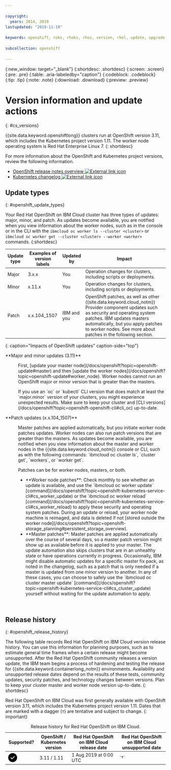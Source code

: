 ```yaml
---

copyright:
  years: 2014, 2019
lastupdated: "2019-11-19"

keywords: openshift, roks, rhoks, rhos, version, rhel, update, upgrade

subcollection: openshift

---
```


{:new_window: target="_blank"}
{:shortdesc: .shortdesc}
{:screen: .screen}
{:pre: .pre}
{:table: .aria-labeledby="caption"}
{:codeblock: .codeblock}
{:tip: .tip}
{:note: .note}
{:download: .download}
{:preview: .preview}

# Version information and update actions
{: #cs_versions}

{{site.data.keyword.openshiftlong}} clusters run at OpenShift version 3.11, which includes the Kubernetes project version 1.11. The worker node operating system is Red Hat Enterprise Linux 7.
{: shortdesc}

For more information about the OpenShift  and Kubernetes project versions, review the following information.
* [OpenShift release notes overview ![External link icon](../icons/launch-glyph.svg "External link icon")](https://docs.openshift.com/container-platform/3.11/release_notes/index.html)
* [Kubernetes changelog ![External link icon](../icons/launch-glyph.svg "External link icon")](https://github.com/kubernetes/kubernetes/blob/master/CHANGELOG.md)

## Update types
{: #openshift_update_types}

Your Red Hat OpenShift on IBM Cloud cluster has three types of updates: major, minor, and patch. As updates become available, you are notified when you view information about the worker nodes, such as in the console or in the CLI with the `ibmcloud oc worker ls --cluster <cluster>` or `ibmcloud oc worker get --cluster <cluster> --worker <worker>` commands.
{:shortdesc}

|Update type|Examples of version labels|Updated by|Impact
|-----|-----|-----|-----|
|Major|3.x.x|You|Operation changes for clusters, including scripts or deployments.|
|Minor|x.11.x|You|Operation changes for clusters, including scripts or deployments.|
|Patch|x.x.104_1507|IBM and you|OpenShift patches, as well as other {{site.data.keyword.cloud_notm}} Provider component updates such as security and operating system patches. IBM updates masters automatically, but you apply patches to worker nodes. See more about patches in the following section.|
{: caption="Impacts of OpenShift updates" caption-side="top"}

<dl>
  <dt>**Major and minor updates (3.11)**</dt>
  <dd><p>First, [update your master node](/docs/openshift?topic=openshift-update#master) and then [update the worker nodes](/docs/openshift?topic=openshift-update#worker_node). Worker nodes cannot run an OpenShift major or minor version that is greater than the masters.</p><p class="note">If you use an `oc` or `kubectl` CLI version that does match at least the `major.minor` version of your clusters, you might experience unexpected results. Make sure to keep your cluster and [CLI versions](/docs/openshift?topic=openshift-openshift-cli#cli_oc) up-to-date.</p></dd>
  <dt>**Patch updates (x.x.104_1507)**</dt>
  <dd><p>Master patches are applied automatically, but you initiate worker node patches updates. Worker nodes can also run patch versions that are greater than the masters. As updates become available, you are notified when you view information about the master and worker nodes in the {{site.data.keyword.cloud_notm}} console or CLI, such as with the following commands: `ibmcloud oc cluster ls`, `cluster get`, `workers`, or `worker get`.</p>
  <p>Patches can be for worker nodes, masters, or both.</p>
  <ul><li>**Worker node patches**: Check monthly to see whether an update is available, and use the `ibmcloud oc worker update` [command](/docs/openshift?topic=openshift-kubernetes-service-cli#cs_worker_update) or the `ibmcloud oc worker reload` [command](/docs/openshift?topic=openshift-kubernetes-service-cli#cs_worker_reload) to apply these security and operating system patches. During an update or reload, your worker node machine is reimaged, and data is deleted if not [stored outside the worker node](/docs/openshift?topic=openshift-storage_planning#persistent_storage_overview).</li>
  <li>**Master patches**: Master patches are applied automatically over the course of several days, so a master patch version might show up as available before it is applied to your master. The update automation also skips clusters that are in an unhealthy state or have operations currently in progress. Occasionally, IBM might disable automatic updates for a specific master fix pack, as noted in the changelog, such as a patch that is only needed if a master is updated from one minor version to another. In any of these cases, you can choose to safely use the `ibmcloud oc cluster master update` [command](/docs/openshift?topic=openshift-kubernetes-service-cli#cs_cluster_update) yourself without waiting for the update automation to apply.</li></ul></dd>
</dl>

<br />


## Release history
{: #openshift_release_history}

The following table records Red Hat OpenShift on IBM Cloud version release history. You can use this information for planning purposes, such as to estimate general time frames when a certain release might become unsupported. After the Red Hat OpenShift community releases a version update, the IBM team begins a process of hardening and testing the release for {{site.data.keyword.containerlong_notm}} environments. Availability and unsupported release dates depend on the results of these tests, community updates, security patches, and technology changes between versions. Plan to keep your cluster master and worker node version up-to-date.
{: shortdesc}

Red Hat OpenShift on IBM Cloud was first generally available with OpenShift version 3.11, which includes the Kubernetes project version 1.11. Dates that are marked with a dagger (`†`) are tentative and subject to change.
{: important}

<table summary="This table shows the release history for Red Hat OpenShift on IBM Cloud.">
<caption>Release history for Red Hat OpenShift on IBM Cloud.</caption>
<col width="20%" align="center">
<col width="20%">
<col width="30%">
<col width="30%">
<thead>
<tr>
<th>Supported?</th>
<th>OpenShift / Kubernetes version</th>
<th>Red Hat OpenShift on IBM Cloud<br>release date</th>
<th>Red Hat OpenShift on IBM Cloud<br>unsupported date</th>
</tr>
</thead>
<tbody>
<tr>
  <td><img src="images/checkmark-filled.png" align="left" width="32" style="width:32px;" alt="This version is supported."/></td>
  <td>3.11 / 1.11</td>
  <td>1 Aug 2019 at 0:00 UTC</td>
  <td>`†`</td>
</tr>
</tbody>
</table>
